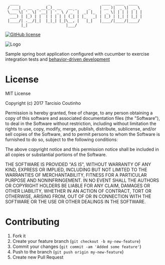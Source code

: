 ```
  ____             _                       ____  ____  ____  
 / ___| _ __  _ __(_)_ __   __ _     _    | __ )|  _ \|  _ \ 
 \___ \| '_ \| '__| | '_ \ / _` |  _| |_  |  _ \| | | | | | |
  ___) | |_) | |  | | | | | (_| | |_   _| | |_) | |_| | |_| |
 |____/| .__/|_|  |_|_| |_|\__, |   |_|   |____/|____/|____/ 
       |_|                 |___/                             
```

[![GitHub license][License]](https://github.com/tacsio/spring-playground/blob/master/LICENSE)

![Logo][Logo]

Sample spring boot application configured with cucumber to exercise integration tests
and [behavior-driven development][bdd]

License
=========
MIT License

Copyright (c) 2017 Tarcisio Coutinho

Permission is hereby granted, free of charge, to any person obtaining a copy
of this software and associated documentation files (the "Software"), to deal
in the Software without restriction, including without limitation the rights
to use, copy, modify, merge, publish, distribute, sublicense, and/or sell
copies of the Software, and to permit persons to whom the Software is
furnished to do so, subject to the following conditions:

The above copyright notice and this permission notice shall be included in all
copies or substantial portions of the Software.

THE SOFTWARE IS PROVIDED "AS IS", WITHOUT WARRANTY OF ANY KIND, EXPRESS OR
IMPLIED, INCLUDING BUT NOT LIMITED TO THE WARRANTIES OF MERCHANTABILITY,
FITNESS FOR A PARTICULAR PURPOSE AND NONINFRINGEMENT. IN NO EVENT SHALL THE
AUTHORS OR COPYRIGHT HOLDERS BE LIABLE FOR ANY CLAIM, DAMAGES OR OTHER
LIABILITY, WHETHER IN AN ACTION OF CONTRACT, TORT OR OTHERWISE, ARISING FROM,
OUT OF OR IN CONNECTION WITH THE SOFTWARE OR THE USE OR OTHER DEALINGS IN THE
SOFTWARE.


Contributing
============

1. Fork it
2. Create your feature branch (`git checkout -b my-new-feature`)
3. Commit your changes (`git commit -am 'Added some feature'`)
4. Push to the branch (`git push origin my-new-feature`)
5. Create new Pull Request



[Logo]: http://elnur.pro/images/bdd-cycle-around-tdd-cycles.png
[License]: https://img.shields.io/github/license/tacsio/spring-playground.svg


[bdd]: https://en.wikipedia.org/wiki/Behavior-driven_development